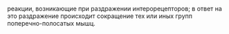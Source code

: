 реакции, возникающие при раздражении интерорецепторов; в ответ на это раздражение происходит сокращение тех или иных групп поперечно-поло­сатых мышц.